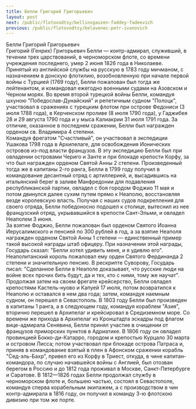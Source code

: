 ```yaml
---
title: Белли Григорий Григорьевич
layout: post
next: /public/flotovodtsy/bellinsgauzen-faddey-fadeevich
previous: /public/flotovodtsy/belavenec-petr-ivanovich
---
```


Белли Григорий Григорьевич  
Григорий (Генрих) Григорьевич Белли — контр-адмирал, служивший, в течении трех царствований, в черноморском флоте, со времени учреждения последнего, умер 2 июня 1826 года в Николаеве.   
Принятый из английской службы на русскую в 1783 году мичманом, с назначением в донскую флотилию, возобновленную при начале первой войны с Турцией (1769 году), Белли пожалован был тогда же лейтенантом, и командовал ежегодно военными судами на Азовском и Черном морях. Во время второй турецкой войны Белли, командуя шхуною "Победослав-Дунайский" и репетичным судном "Полоцк", участвовал в сражениях с турецким флотом при острове Федониси (3 июля 1788 года), в Керченском проливе (8 июля 1790 года), у Гаджибея 28 и 29 августа 1790 года и у мыса Калиакрии 31 июля 1791 года. За отличие, оказанное в последнем сражении, Белли был награжден орденом св. Владимира 4 степени.   
Командуя фрегатом "Счастливый", он участвовал в экспедиции Ушакова 1798 года в Архипелаге, для освобождения Ионических островов из-под власти французов. В эту экспедицию Белли был при овладении островами Чериго и Занте и при блокаде крепости Корфу, за что был награжден орденом Святой Анны 2 степени. Произведенный тогда же в капитаны 2-го ранга, Белли в 1799 году получил в командование десантный отряд с артиллерией, и, высадившись на итальянский берег в заливе Манфредонии для подавления республиканской партии, овладел с боя городом Фоджио 11 мая и потом двинулся далее сухим путем прямо к Неаполю, восстановляя везде королевскую власть. Получая с наших судов подкрепления для своего отряда, Белли победоносно подошел к столице, вытеснил из нее французский отряд, укрывавшийся в крепости Сант-Эльми, и овладел Неаполем 3 июня.   
За взятие Фоджио, Белли пожалован был орденом Святого Иоанна Иерусалимского и пенсией по 300 рублей в год, а за взятие Неаполя награжден орденом Святой Анны 1 степени — единственный пример такой высокой награды штаб офицеру. При назначении этой награды, Государь сказал: "Белли хотел удивить меня, и я удивлю его". Неаполитанский король пожаловал ему орден Святого Фердинанда 2 степени и значительную пенсию. В рескрипте Суворову, Государь писал: "Сделанное Белли в Неаполе доказывает, что русские люди на войне всех прочих бить будут, да и тех, кто с ними, тому же научат".   
Продолжая затем на своем фрегате крейсерство, Белли овладел крепостями Кастель-нуово и Капуей 17 июля, потом возвратился к Неаполю и оставался в нем два года; затем, командуя наемным судном, он перешел в Севастополь. В 1803 году Белли был произведен в капитаны 1 ранга, а в следующем году, командуя кораблем "Азия", вторично перешел в Архипелаг и крейсировал в Средиземном море. Со времени же прихода в Архипелаг из Кронштадта эскадры под флагом вице-адмирала Сенявина, Белли принял участие в очищении от французов приморских пунктов в Адриатике. В 1806 году он овладел провинцией Бокко-ди-Катарро, городом и крепостью Курцало 30 марта и островом Лисса; потом участвовал при блокаде острова Патраса и, приняв в командование взятый в плен в Афонском сражении корабль "Сед-эль-Бахр", привел его из Корфу в Триест, откуда, в чине капитан-командора, по случаю начавшейся войны с Англией, был отозван берегом в Россию и до 1812 года проживал в Москве, Санкт-Петербурге и Саратове. В 1812—1826 годах Белли продолжал службу в черноморском флоте и, большею частью, состоял в Севастополе, командуя сперва корабельным экипажем, а с производством в чин контр-адмирала в 1816 году, он получил в команду 3-ю флотскою дивизию при том же порте.